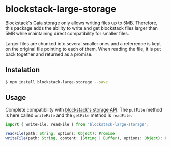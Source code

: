 # blockstack-large-storage

Blockstack's Gaia storage only allows writing files up to 5MB. Therefore, this package adds the ability to write and get blockstack files larger than 5MB while maintaining direct compatibility for smaller files.

Larger files are chunked into several smaller ones and a referrence is kept on the original file pointing to each of them. When reading the file, it is put back together and returned as a promise.

## Instalation

``` bash
$ npm install blockstack-large-storage --save
```

## Usage

Complete compatibility with [blockstack's storage API](https://blockstack.github.io/blockstack.js/index.html#storage). The ```putFile``` method is here called ```writeFile``` and the ```getFile``` method is ```readFile```.

``` javascript
import { writeFile, readFile } from "blockstack-large-storage";
```

``` javascript
readFile(path: String, options: Object): Promise
writeFile(path: String, content: (String | Buffer), options: Object): Promise
```
